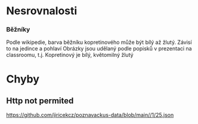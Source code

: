 # Nesrovnalosti

### Běžníky
Podle wikipedie, barva běžníku kopretinového může být bílý až žlutý. Závisí to na jedince a pohlaví
Obrázky jsou udělaný podle popisků v prezentaci na classroomu, t.j. Kopretinový je bílý, květomilný žlutý

# Chyby
## Http not permited
https://github.com/jiricekcz/poznavackus-data/blob/main//1/25.json
